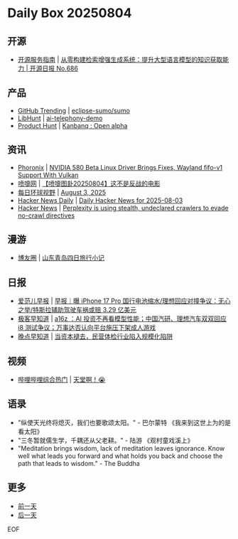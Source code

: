 # Daily Box 20250804

## 开源
- [开源服务指南](https://osguider.com/blog/) | [从零构建检索增强生成系统：提升大型语言模型的知识获取能力 | 开源日报 No.686](https://osguider.com/blog/post/daily/daily-686/)

## 产品
- [GitHub Trending](https://github.com/trending?since=daily) | [eclipse-sumo/sumo](https://github.com/eclipse-sumo/sumo)
- [LibHunt](https://www.libhunt.com/) | [ai-telephony-demo](https://www.libhunt.com/r/ai-telephony-demo)
- [Product Hunt](https://www.producthunt.com) | [Kanbanq : Open alpha](https://www.producthunt.com/products/kanbanq-open-alpha)

## 资讯
- [Phoronix](https://www.phoronix.com/) | [NVIDIA 580 Beta Linux Driver Brings Fixes, Wayland fifo-v1 Support With Vulkan](https://www.phoronix.com/news/NVIDIA-580-Beta-Linux-Driver)
- [喷嚏网](http://www.dapenti.com/blog/blog.asp?subjectid=70&name=xilei) | [【喷嚏图卦20250804】这不是反战的电影](http://www.dapenti.com/blog/more.asp?name=xilei&id=187480)
- [每日环球视野](https://idai.ly/) | [August 3, 2025](http://m.idai.ly/se/a193iG?1754179200)
- [Hacker News Daily](https://www.daemonology.net/hn-daily/) | [Daily Hacker News for 2025-08-03](https://www.daemonology.net/hn-daily/2025-08-03.html)
- [Hacker News](https://news.ycombinator.com/front) | [Perplexity is using stealth, undeclared crawlers to evade no-crawl directives](https://news.ycombinator.com/item?id=44785636)

## 漫游
- [博友圈](https://www.boyouquan.com/home) | [山东青岛四日旅行小记](https://www.boyouquan.com/go?from=feed&link=https%3A%2F%2Fwww.zzxworld.com%2Fposts%2Fqingdao-four-days-journey)

## 日报
- [爱范儿早报](https://www.ifanr.com/category/ifanrnews) | [早报｜曝 iPhone 17 Pro 国行电池缩水/理想回应对撞争议：无心之举/特斯拉辅助驾驶车祸或赔 3.29 亿美元](https://www.ifanr.com/1632898)
- [极客早知道](https://www.geekpark.net/column/74) | [a16z ：AI 投资不再看模型性能；中国汽研、理想汽车双双回应 i8 测试争议；万事达否认向平台施压下架成人游戏](https://www.geekpark.net/news/352269)
- [晚点早知道](https://www.latepost.com/news/index?proma=3) | [当资本褪去，民营体检行业陷入规模化陷阱](https://www.latepost.com/news/dj_detail?id=3105)

## 视频
- [哔哩哔哩综合热门](https://www.bilibili.com/v/popular/all/) | [天堂啊！😭](https://b23.tv/BV1uStMzFEVK)

## 语录
- "纵使天光终将熄灭，我们也要歌颂太阳。" - 巴尔蒙特 《我来到这世上为的是看太阳》
- "三冬暂就儒生学，千耦还从父老耕。" - 陆游 《观村童戏溪上》
- "Meditation brings wisdom, lack of meditation leaves ignorance. Know well what leads you forward and what holds you back and choose the path that leads to wisdom." - The Buddha

## 更多
- [前一天](daily-box-20250803.md)
- [后一天](daily-box-20250805.md)

EOF